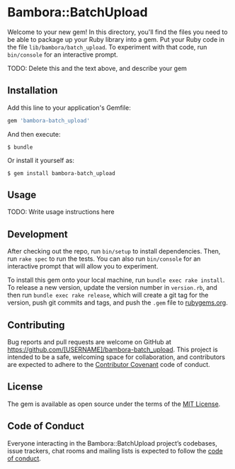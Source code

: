 # Bambora::BatchUpload

Welcome to your new gem! In this directory, you'll find the files you need to be able to package up your Ruby library into a gem. Put your Ruby code in the file `lib/bambora/batch_upload`. To experiment with that code, run `bin/console` for an interactive prompt.

TODO: Delete this and the text above, and describe your gem

## Installation

Add this line to your application's Gemfile:

```ruby
gem 'bambora-batch_upload'
```

And then execute:

    $ bundle

Or install it yourself as:

    $ gem install bambora-batch_upload

## Usage

TODO: Write usage instructions here

## Development

After checking out the repo, run `bin/setup` to install dependencies. Then, run `rake spec` to run the tests. You can also run `bin/console` for an interactive prompt that will allow you to experiment.

To install this gem onto your local machine, run `bundle exec rake install`. To release a new version, update the version number in `version.rb`, and then run `bundle exec rake release`, which will create a git tag for the version, push git commits and tags, and push the `.gem` file to [rubygems.org](https://rubygems.org).

## Contributing

Bug reports and pull requests are welcome on GitHub at https://github.com/[USERNAME]/bambora-batch_upload. This project is intended to be a safe, welcoming space for collaboration, and contributors are expected to adhere to the [Contributor Covenant](http://contributor-covenant.org) code of conduct.

## License

The gem is available as open source under the terms of the [MIT License](https://opensource.org/licenses/MIT).

## Code of Conduct

Everyone interacting in the Bambora::BatchUpload project’s codebases, issue trackers, chat rooms and mailing lists is expected to follow the [code of conduct](https://github.com/[USERNAME]/bambora-batch_upload/blob/master/CODE_OF_CONDUCT.md).
